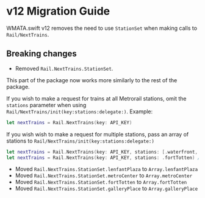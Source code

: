 # v12 Migration Guide

WMATA.swift v12 removes the need to use `StationSet` when making calls to ``Rail/NextTrains``.

## Breaking changes

- Removed `Rail.NextTrains.StationSet`.

This part of the package now works more similarly to the rest of the package.

If you wish to make a request for trains at all Metrorail stations, omit the `stations` parameter when using ``Rail/NextTrains/init(key:stations:delegate:)``. Example:

```swift
let nextTrains = Rail.NextTrains(key: API_KEY)
```

If you wish wish to make a request for multiple stations, pass an array of stations to ``Rail/NextTrains/init(key:stations:delegate:)``

```swift
let nextTrains = Rail.NextTrains(key: API_KEY, stations: [.waterfront, .navyYard])
let nextTrains = Rail.NextTrains(key: API_KEY, stations: .fortTotten) // Call for both stations at Fort Totten
```

- Moved `Rail.NextTrains.StationSet.lenfantPlaza` to `Array.lenfantPlaza`
- Moved `Rail.NextTrains.StationSet.metroCenter` to `Array.metroCenter`
- Moved `Rail.NextTrains.StationSet.fortTotten` to `Array.fortTotten`
- Moved `Rail.NextTrains.StationSet.galleryPlace` to `Array.galleryPlace`
